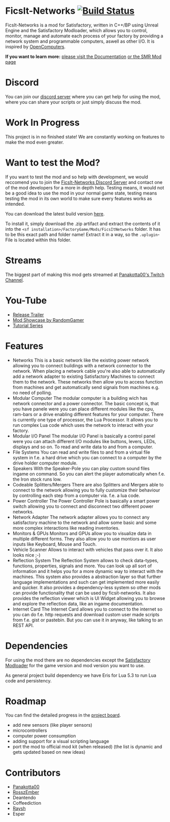 FicsIt-Networks [![Build Status](https://jenkins.massivebytes.net/job/FicsIt-Networks/job/master/badge/icon)](https://jenkins.massivebytes.net/job/FicsIt-Networks/job/master)
===============
FicsIt-Networks is a mod for Satisfactory, written in C++/BP using Unreal Engine and the Satisfactory Modloader, which allows you to control, monitor, manage and automate each process of your factory by providing a network system and programmable computers, aswell as other I/O.
It is inspired by [OpenComputers](https://github.com/MightyPirates/OpenComputers).

**If you want to learn more:**
[please visit the Documentation](https://docs.ficsit.app/ficsit-networks/0.0.1)
[or the SMR Mod page](https://ficsit.app/mod/8d8gk4imvFanRs)

Discord
=======
You can join our [discord server](https://discord.gg/3VfZ6Da) where you can get help for using the mod, where you can share your scripts or just simply discuss the mod.

Work In Progress
================
This project is in no finished state!
We are constantly working on features to make the mod even greater.

Want to test the Mod?
=====================
If you want to test the mod and so help with development,
we would reccomend you to join the [FicsIt-Networks Discord Server](https://discord.gg/3VfZ6Da) and contact one of the mod developers for a more in depth help.
Testing means, it would not be a good idea to use the mod in your normal game state,
testing means testing the mod in its own world to make sure every features works as intended.

You can download the latest build version [here](https://jenkins.massivebytes.net/job/FicsIt-Networks/job/master).

To install it, simply download the .zip artifact and extract the contents of it into the `<sf installation>/FactoryGame/Mods/FicsItNetworks` folder.
It has to be this exact path and folder name! Extract it in a way, so the `.uplugin`-File is located within this folder.

Streams
=======
The biggest part of making this mod gets streamed at [Panakotta00's Twitch Channel](https://twitch.tv/panakotta00).

You-Tube
========
- [Release Trailer](https://www.youtube.com/watch?v=EErI0OiWttw)
- [Mod Showcase by RandomGamer](https://www.youtube.com/watch?v=EtybEOkgJ4o)
- [Tutorial Series](https://www.youtube.com/playlist?list=PLKTdAeAt_BilFGjKoIG9GObwjqmxdSoeE)

Features
========
- Networks
  This is a basic network like the existing power network allowing you to connect buildings with a network connector to the network.
  When placing a network cable you're also able to automatically add a network adapter to existing Satisfactory Machines to connect them to the network.
  These networks then allow you to access function from machines and get automatically send signals from machines e.g. no need of polling.
- Modular Computer
  The modular computer is a building wich has  network connector and a power connector.
  The basic concept is, that you have panele were you can place different modules like the cpu, ram-bars or a drive enabling different features for your computer.
  There is currently one type of processor, the Lua Processor. It allows you to run complex Lua code which uses the network to interact with your factory.
- Modular I/O Panel
  The modular I/O Panel is basically a control panel were you can attach different I/O modules like buttons, levers, LEDs, displays and so on. To read and write data to and from a computer.
- File Systems
  You can read and write files to and from a virtual file system in f.e. a hard drive which you can connect to a computer by the drive holder computer module.
- Speakers
  With the Speaker-Pole you can play custom sound files ingame on command. So you can alert the player automatically when f.e. the Iron stock runs low.
- Codeable Splitters/Mergers
  There are also Splitters and Mergers able to connect to the network allowing you to fully customize their behaviour by controlling each step from a computer via. f.e. a lua code.
- Power Controller
  The Power Controller Pole is basically a smart power switch allowing you to connect and disconnect two different power networks.
- Network Adapter
  The network adapter allows you to connect any satisfactory machine to the network and allow some basic and some more complex interactions like reading inventories.
- Monitors & GPUs
  Monitors and GPUs allow you to visualize data in multiple different forms. They also allow you to use montiors as user inputs like Keyboard, Mouse and Touch.
- Vehicle Scanner
  Allows to interact with vehicles that pass over it. It also looks nice ;-)
- Reflection System
  The Reflection System allows to check data-types, functions, properties, signals and more. You can look up all sort of information and it helps you
  for a more dynamic way to interact with the machines. This system also provides a abstraction layer so that further language implementations and such can get implemented more
  easily and quicker. It also provides a dependency-less system so other mods can provide functionality that can be used by ficsit-networks.
  It also provides the reflection viewer which is UI Widget allowing you to browse and explore the reflection data, like an ingame documentation.
- Internet Card
  The Internet Card allows you to connect to the internet so you can do f.e. http requests and download
  custom user made scripts from f.e. gist or pastebin. But you can use it in anyway, like talking to an REST API.

Dependencies
============
For using the mod there are no dependencies except the [Satisfactory Modloader](https://github.com/satisfactorymodding/SatisfactoryModLoader) for the game version and mod version you want to use.

As general project build dependency we have Eris for Lua 5.3 to run Lua code and persistency.

Roadmap
=======
You can find the detailed progress in the [project board](https://github.com/CoderDE/FicsIt-Networks/projects/1).

- add new sensors (like player sensors)
- microcontrollers
- computer power consumption
- adding support for a visual scripting language
- port the mod to official mod kit (when released)
(the list is dynamic and gets updated based on new ideas)

Contributors
============
- [Panakotta00](https://twitch.tv/panakotta00)
- [RosszEmber](https://www.deviantart.com/ronsemberg)
- Deantendo
- Coffeediction
- [Raysh](https://www.artstation.com/raysh)
- Esper
